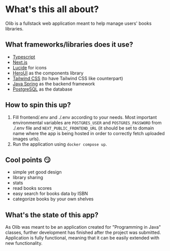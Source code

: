 # What's this all about?
Olib is a fullstack web application meant to help manage users' books libraries.

## What frameworks/libraries does it use?

- [Typescript](https://www.typescriptlang.org/)
- [Next.js](https://nextjs.org/)
- [Lucide](https://lucide.dev/) for icons
- [HeroUI](https://www.heroui.com/) as the components library
- [Tailwind CSS](https://tailwindcss.com/) (to have Tailwind CSS like counterpart)
- [Java Spring](https://spring.io/) as the backend framework
- [PostgreSQL](https://www.postgresql.org/) as the database

## How to spin this up?

1. Fill frontend/.env and ./.env according to your needs. Most important environmental variables are `POSTGRES_USER` and `POSTGRES_PASSWORD` from ./.env file and `NEXT_PUBLIC_FRONTEND_URL` (it should be set to domain name where the app is being hosted in order to correctly fetch uploaded images urls).
2. Run the application using `docker compose up`.

## Cool points 😏

- simple yet good design
- library sharing
- stats
- read books scores
- easy search for books data by ISBN
- categorize books by your own shelves

## What's the state of this app?
As Olib was meant to be an application created for "Programming in Java" classes, further development has finished after the project was submitted. Application is fully functional, meaning that it can be easily extended with new functionality.